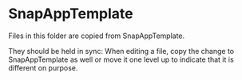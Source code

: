 #  SnapAppTemplate

Files in this folder are copied from SnapAppTemplate.

They should be held in sync: When editing a file, copy the change to SnapAppTemplate as well or move it one level up to indicate that it is different on purpose.
